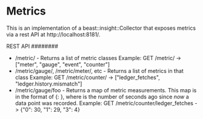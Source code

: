 Metrics
=======

This is an implementation of a beast::insight::Collector that exposes metrics
via a rest API at http://localhost:8181/.

REST API
########

- /metric/ - Returns a list of metric classes
  Example:
  GET /metric/ -> ["meter", "gauge", "event", "counter"]
- /metric/gauge/, /metric/meter/, etc - Returns a list of metrics in that class
  Example:
  GET /metric/counter/ -> ["ledger_fetches", "ledger.history.mismatch"]
- /metric/gauge/foo - Returns a map of metric measurements. This map is in the
  format of {<seconds-ago>: <value>}, where <seconds-ago> is the number of
  seconds ago since *now* a data point was recorded.
  Example:
  GET /metric/counter/ledger_fetches -> {"0": 30, "1": 29, "3": 4}
